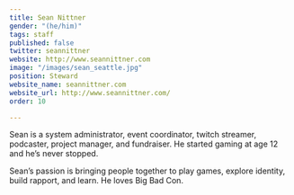 ```yaml
---
title: Sean Nittner
gender: "(he/him)"
tags: staff
published: false
twitter: seannittner
website: http://www.seannittner.com
image: "/images/sean_seattle.jpg"
position: Steward
website_name: seannittner.com
website_url: http://www.seannittner.com/
order: 10

---
```

Sean is a system administrator, event coordinator, twitch streamer, podcaster, project manager, and fundraiser. He started gaming at age 12 and he’s never stopped.

Sean’s passion is bringing people together to play games, explore identity, build rapport, and learn. He loves Big Bad Con.